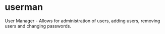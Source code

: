 userman
=======

User Manager - Allows for administration of users, adding users, removing users and changing passwords.
